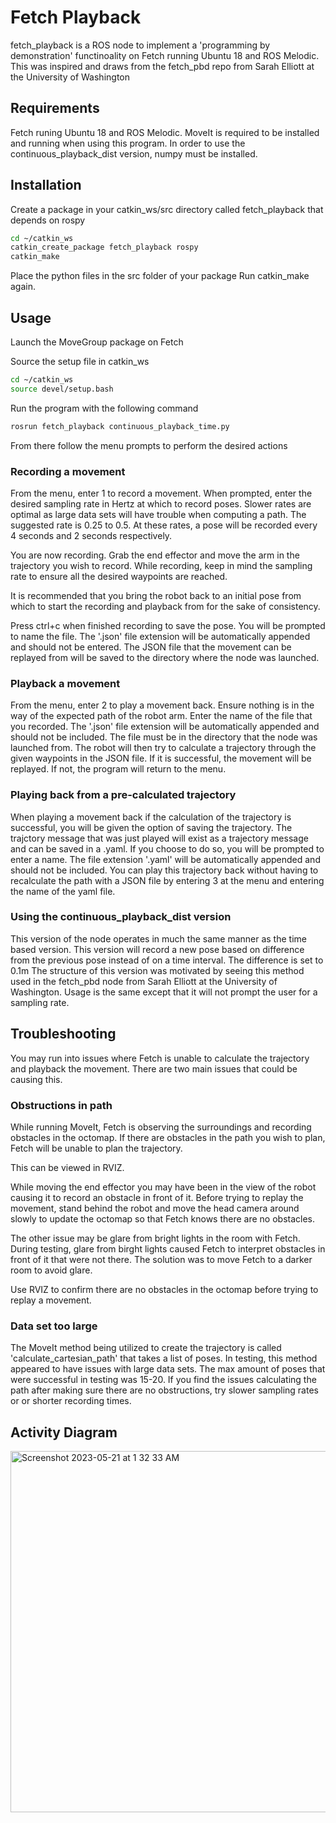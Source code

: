 # Fetch Playback

fetch_playback is a ROS node to implement a 'programming by demonstration' functinoality on Fetch running Ubuntu 18 and ROS Melodic.
This was inspired and draws from the fetch_pbd repo from Sarah Elliott at the University of Washington

## Requirements

Fetch runing Ubuntu 18 and ROS Melodic.
MoveIt is required to be installed and running when using this program.
In order to use the continuous_playback_dist version, numpy must be installed.

## Installation

Create a package in your catkin_ws/src directory called fetch_playback that depends on rospy
```bash
cd ~/catkin_ws
catkin_create_package fetch_playback rospy
catkin_make
```
Place the python files in the src folder of your package
Run catkin_make again.

## Usage
Launch the MoveGroup package on Fetch

Source the setup file in catkin_ws
```bash
cd ~/catkin_ws
source devel/setup.bash
```

Run the program with the following command
```bash
rosrun fetch_playback continuous_playback_time.py
```

From there follow the menu prompts to perform the desired actions

### Recording a movement

From the menu, enter 1 to record a movement.
When prompted, enter the desired sampling rate in Hertz at which to record poses.
Slower rates are optimal as large data sets will have trouble when computing a path.
The suggested rate is 0.25 to 0.5.
At these rates, a pose will be recorded every 4 seconds and 2 seconds respectively.

You are now recording. Grab the end effector and move the arm in the trajectory you wish to record.
While recording, keep in mind the sampling rate to ensure all the desired waypoints are reached.

It is recommended that you bring the robot back to an initial pose from which to start the recording and playback from for the sake of consistency. 

Press ctrl+c when finished recording to save the pose.
You will be prompted to name the file. The '.json' file extension will be automatically appended and should not be entered.
The JSON file that the movement can be replayed from will be saved to the directory where the node was launched.


### Playback a movement

From the menu, enter 2 to play a movement back.
Ensure nothing is in the way of the expected path of the robot arm.
Enter the name of the file that you recorded. The '.json' file extension will be automatically appended and should not be included.
The file must be in the directory that the node was launched from.
The robot will then try to calculate a trajectory through the given waypoints in the JSON file.
If it is successful, the movement will be replayed. If not, the program will return to the menu.


### Playing back from a pre-calculated trajectory

When playing a movement back if the calculation of the trajectory is successful, you will be given the option of saving the trajectory.
The trajctory message that was just played will exist as a trajectory message and can be saved in a .yaml.
If you choose to do so, you will be prompted to enter a name. The file extension '.yaml' will be automatically appended and should not be included.
You can play this trajectory back without having to recalculate the path with a JSON file by entering 3 at the menu and entering the name of the yaml file.

### Using the continuous_playback_dist version

This version of the node operates in much the same manner as the time based version.
This version will record a new pose based on difference from the previous pose instead of on a time interval.
The difference is set to 0.1m
The structure of this version was motivated by seeing this method used in the fetch_pbd node from Sarah Elliott at the University of Washington.
Usage is the same except that it will not prompt the user for a sampling rate.


## Troubleshooting

You may run into issues where Fetch is unable to calculate the trajectory and playback the movement.
There are two main issues that could be causing this.

### Obstructions in path

While running MoveIt, Fetch is observing the surroundings and recording obstacles in the octomap.
If there are obstacles in the path you wish to plan, Fetch will be unable to plan the trajectory.

This can be viewed in RVIZ.

While moving the end effector you may have been in the view of the robot causing it to record an obstacle in front of it.
Before trying to replay the movement, stand behind the robot and move the head camera around slowly to update the octomap so that Fetch knows there are no obstacles.

The other issue may be glare from bright lights in the room with Fetch.
During testing, glare from birght lights caused Fetch to interpret obstacles in front of it that were not there.
The solution was to move Fetch to a darker room to avoid glare.

Use RVIZ to confirm there are no obstacles in the octomap before trying to replay a movement.

### Data set too large

The MoveIt method being utilized to create the trajectory is called 'calculate_cartesian_path' that takes a list of poses.
In testing, this method appeared to have issues with large data sets. The max amount of poses that were successful in testing was 15-20.
If you find the issues calculating the path after making sure there are no obstructions, try slower sampling rates or or shorter recording times.


## Activity Diagram
<img width="578" alt="Screenshot 2023-05-21 at 1 32 33 AM" src="https://github.com/NashBernhart/fetch_playback/assets/99688169/23740fb0-dc5f-42ac-8d9c-e96edc876195">

